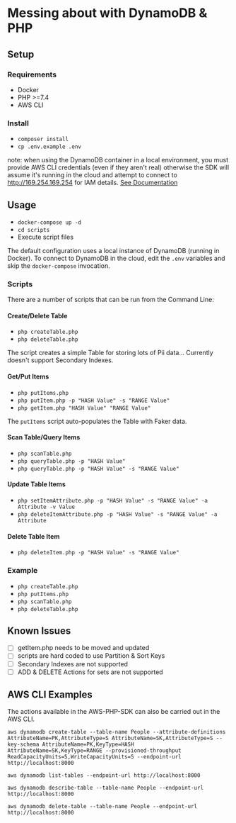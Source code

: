 # Messing about with DynamoDB & PHP
## Setup
### Requirements
- Docker
- PHP >=7.4
- AWS CLI

### Install
- `composer install`
- `cp .env.example .env`

note: when using the DynamoDB container in a local environment, you must provide AWS CLI credentials (even if they aren't real)
otherwise the SDK will assume it's running in the cloud and attempt to connect to http://169.254.169.254 for IAM details.
[See Documentation](https://docs.aws.amazon.com/sdk-for-php/v3/developer-guide/guide_credentials.html)
  
## Usage
- `docker-compose up -d`
- `cd scripts`
- Execute script files

The default configuration uses a local instance of DynamoDB (running in Docker).
To connect to DynamoDB in the cloud, edit the `.env` variables and skip the `docker-compose` invocation.

### Scripts
There are a number of scripts that can be run from the Command Line:

#### Create/Delete Table
- `php createTable.php`
- `php deleteTable.php`

The script creates a simple Table for storing lots of Pii data...
Currently doesn't support Secondary Indexes.

#### Get/Put Items
- `php putItems.php`
- `php putItem.php -p "HASH Value" -s "RANGE Value"`
- `php getItem.php "HASH Value" "RANGE Value"`

The `putItems` script auto-populates the Table with Faker data.

#### Scan Table/Query Items
- `php scanTable.php`
- `php queryTable.php -p "HASH Value"`
- `php queryTable.php -p "HASH Value" -s "RANGE Value"`

#### Update Table Items
- `php setItemAttribute.php -p "HASH Value" -s "RANGE Value" -a Attribute -v Value`
- `php deleteItemAttribute.php -p "HASH Value" -s "RANGE Value" -a Attribute`

#### Delete Table Item
- `php deleteItem.php -p "HASH Value" -s "RANGE Value"`

### Example
- `php createTable.php`
- `php putItems.php`
- `php scanTable.php`
- `php deleteTable.php`

## Known Issues
- [ ] getItem.php needs to be moved and updated
- [ ] scripts are hard coded to use Partition & Sort Keys
- [ ] Secondary Indexes are not supported
- [ ] ADD & DELETE Actions for sets are not supported

## AWS CLI Examples

The actions available in the AWS-PHP-SDK can also be carried out in the AWS CLI.

`aws dynamodb create-table --table-name People --attribute-definitions AttributeName=PK,AttributeType=S AttributeName=SK,AttributeType=S --key-schema AttributeName=PK,KeyType=HASH AttributeName=SK,KeyType=RANGE --provisioned-throughput ReadCapacityUnits=5,WriteCapacityUnits=5 --endpoint-url http://localhost:8000`

`aws dynamodb list-tables --endpoint-url http://localhost:8000`

`aws dynamodb describe-table --table-name People --endpoint-url http://localhost:8000`

`aws dynamodb delete-table --table-name People --endpoint-url http://localhost:8000`

